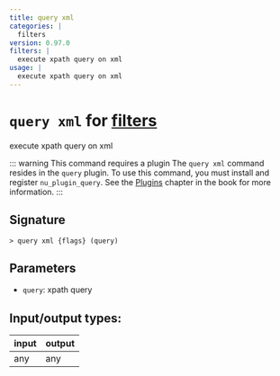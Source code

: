 ```yaml
---
title: query xml
categories: |
  filters
version: 0.97.0
filters: |
  execute xpath query on xml
usage: |
  execute xpath query on xml
---
```

<!-- This file is automatically generated. Please edit the command in https://github.com/nushell/nushell instead. -->

# `query xml` for [filters](/commands/categories/filters.md)

<div class='command-title'>execute xpath query on xml</div>

::: warning This command requires a plugin
The `query xml` command resides in the `query` plugin.
To use this command, you must install and register `nu_plugin_query`.
See the [Plugins](/book/plugins.html) chapter in the book for more information.
:::

## Signature

```> query xml {flags} (query)```

## Parameters

 -  `query`: xpath query


## Input/output types:

| input | output |
| ----- | ------ |
| any   | any    |
